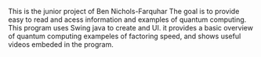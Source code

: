 This is the junior project of Ben Nichols-Farquhar
The goal is to provide easy to read and acess information and examples of
quantum computing.
This program uses Swing java to create and UI. it provides a basic overview of quantum computing exampeles of factoring speed, and shows useful videos embeded in the program.


